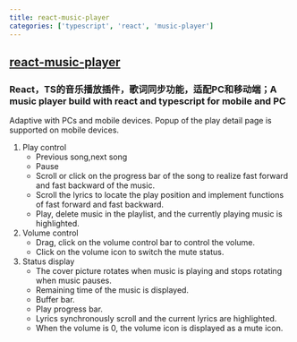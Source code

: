 ```yaml
---
title: react-music-player
categories: ['typescript', 'react', 'music-player']
---
```

## [react-music-player](https://github.com/neroneroffy/react-music-player)

### React，TS的音乐播放插件，歌词同步功能，适配PC和移动端；A music player build with react and typescript for mobile and PC

Adaptive with PCs and mobile devices. Popup of the play detail page is supported on mobile devices.
1. Play control
   - Previous song,next song
   - Pause
   - Scroll or click on the progress bar of the song to realize fast forward and fast backward of the music.
   - Scroll the lyrics to locate the play position and implement functions of fast forward and fast backward.
   -  Play, delete music in the playlist, and the currently playing music is highlighted.
2. Volume control
   - Drag, click on the volume control bar to control the volume.
   - Click on the volume icon to switch the mute status.
3. Status display
   - The cover picture rotates when music is playing and stops rotating when music pauses.
   - Remaining time of the music is displayed.
   - Buffer bar.
   - Play progress bar.
   - Lyrics synchronously scroll and the current lyrics are highlighted.
   - When the volume is 0, the volume icon is displayed as a mute icon.
